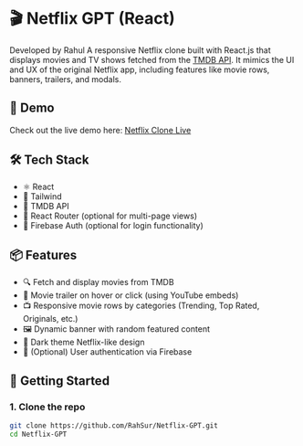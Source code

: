 # 🎬 Netflix GPT (React)

Developed by Rahul 
A responsive Netflix clone built with React.js that displays movies and TV shows fetched from the [TMDB API](https://www.themoviedb.org/documentation/api). It mimics the UI and UX of the original Netflix app, including features like movie rows, banners, trailers, and modals.

## 🚀 Demo

Check out the live demo here: [Netflix Clone Live](https://nettflix-gpt.web.app/)

## 🛠 Tech Stack

- ⚛️ React
- 🎨 Tailwind
- 🍿 TMDB API
- 🔄 React Router (optional for multi-page views)
- 🔐 Firebase Auth (optional for login functionality)

## 📦 Features

- 🔍 Fetch and display movies from TMDB
- 🎥 Movie trailer on hover or click (using YouTube embeds)
- 📺 Responsive movie rows by categories (Trending, Top Rated, Originals, etc.)
- 🖼 Dynamic banner with random featured content
- 🌙 Dark theme Netflix-like design
- 🔐 (Optional) User authentication via Firebase

## 🧰 Getting Started

### 1. Clone the repo

```bash
git clone https://github.com/RahSur/Netflix-GPT.git
cd Netflix-GPT
```
